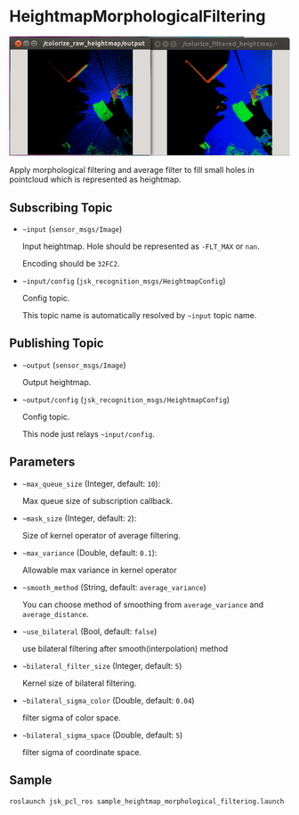 # HeightmapMorphologicalFiltering
![](images/heightmap_morphological_filtering.png)

Apply morphological filtering and average filter to fill small holes in pointcloud
which is represented as heightmap.

## Subscribing Topic
* `~input` (`sensor_msgs/Image`)

  Input heightmap. Hole should be represented as `-FLT_MAX` or `nan`.

  Encoding should be `32FC2`.

* `~input/config` (`jsk_recognition_msgs/HeightmapConfig`)

  Config topic.

  This topic name is automatically resolved by `~input` topic name.

## Publishing Topic
* `~output` (`sensor_msgs/Image`)

  Output heightmap.

* `~output/config` (`jsk_recognition_msgs/HeightmapConfig`)

  Config topic.

  This node just relays `~input/config`.

## Parameters
* `~max_queue_size` (Integer, default: `10`):

  Max queue size of subscription callback.
* `~mask_size` (Integer, default: `2`):

  Size of kernel operator of average filtering.
* `~max_variance` (Double, default: `0.1`):

  Allowable max variance in kernel operator
* `~smooth_method` (String, default: `average_variance`)

  You can choose method of smoothing from `average_variance` and `average_distance`.
* `~use_bilateral` (Bool, default: `false`)

  use bilateral filtering after smooth(interpolation) method
* `~bilateral_filter_size` (Integer, default: `5`)

  Kernel size of bilateral filtering.
* `~bilateral_sigma_color` (Double, default: `0.04`)

  filter sigma of color space.
* `~bilateral_sigma_space` (Double, default: `5`)

  filter sigma of coordinate space.

## Sample

```bash
roslaunch jsk_pcl_ros sample_heightmap_morphological_filtering.launch
```
